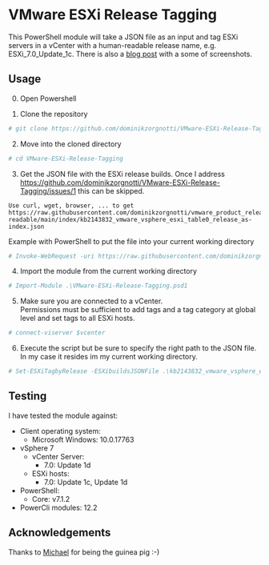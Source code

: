 # VMware ESXi Release Tagging

This PowerShell module will take a JSON file as an input and tag ESXi servers in a vCenter with a human-readable release name, e.g. ESXi_7.0_Update_1c.
There is also a [blog post](https://www.why-did-it.fail/blog/2021-02-set-esxi-release-names-with-tags/) with a some of screenshots.

## Usage

0. Open Powershell

1. Clone the repository  
```powershell
# git clone https://github.com/dominikzorgnotti/VMware-ESXi-Release-Tagging.git
```
2. Move into the cloned directory
```powershell
# cd VMware-ESXi-Release-Tagging
```
3. Get the JSON file with the ESXi release builds. Once I address https://github.com/dominikzorgnotti/VMware-ESXi-Release-Tagging/issues/1 this can be skipped.
```text
Use curl, wget, browser, ... to get https://raw.githubusercontent.com/dominikzorgnotti/vmware_product_releases_machine-readable/main/index/kb2143832_vmware_vsphere_esxi_table0_release_as-index.json
```
Example with PowerShell to put the file into your current working directory
```powershell
# Invoke-WebRequest -uri https://raw.githubusercontent.com/dominikzorgnotti/vmware_product_releases_machine-readable/main/index/kb2143832_vmware_vsphere_esxi_table0_release_as-index.json -OutFile .\kb2143832_vmware_vsphere_esxi_table0_release_as-index.json
```
4. Import the module from the current working directory
```powershell
# Import-Module .\VMware-ESXi-Release-Tagging.psd1
```
5. Make sure you are connected to a vCenter.  
Permissions must be sufficient to add tags and a tag category at global level and set tags to all ESXi hosts.
```powershell
# connect-viserver $vcenter
```
6. Execute the script but be sure to specify the right path to the JSON file. In my case it resides im my current working directory.
```powershell
# Set-ESXiTagbyRelease -ESXibuildsJSONFile .\kb2143832_vmware_vsphere_esxi_table0_release_as-index.json
```

## Testing
I have tested the module against:

- Client operating system:
  - Microsoft Windows: 10.0.17763
- vSphere 7
  - vCenter Server:
    -  7.0: Update 1d
  - ESXi hosts:
    - 7.0: Update 1c, Update 1d
- PowerShell: 
  - Core: v7.1.2
- PowerCli modules: 12.2

## Acknowledgements

Thanks to [Michael](https://github.com/mdhemmi) for being the guinea pig :-)
